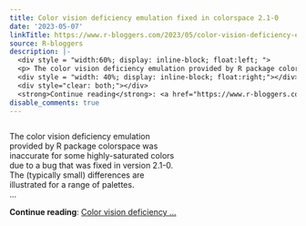 ```yaml
---
title: Color vision deficiency emulation fixed in colorspace 2.1-0
date: '2023-05-07'
linkTitle: https://www.r-bloggers.com/2023/05/color-vision-deficiency-emulation-fixed-in-colorspace-2-1-0/
source: R-bloggers
description: |-
  <div style = "width:60%; display: inline-block; float:left; ">
  <p> The color vision deficiency emulation provided by R package colorspace was inaccurate for some highly-saturated colors due to a bug that was fixed in version 2.1-0. The (typically small) differences are illustrated for a range of palettes.<br /> ...</p></div>
  <div style = "width: 40%; display: inline-block; float:right;"></div>
  <div style="clear: both;"></div>
  <strong>Continue reading</strong>: <a href="https://www.r-bloggers.com/2023/05/color-vision-deficiency-emulation-fixed-in-colorspace-2-1-0/">Color vision deficiency ...
disable_comments: true
---
```

<div style = "width:60%; display: inline-block; float:left; ">
<p> The color vision deficiency emulation provided by R package colorspace was inaccurate for some highly-saturated colors due to a bug that was fixed in version 2.1-0. The (typically small) differences are illustrated for a range of palettes.<br /> ...</p></div>
<div style = "width: 40%; display: inline-block; float:right;"></div>
<div style="clear: both;"></div>
<strong>Continue reading</strong>: <a href="https://www.r-bloggers.com/2023/05/color-vision-deficiency-emulation-fixed-in-colorspace-2-1-0/">Color vision deficiency ...